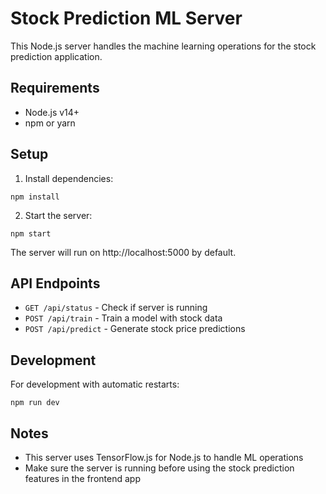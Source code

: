 
# Stock Prediction ML Server

This Node.js server handles the machine learning operations for the stock prediction application.

## Requirements

- Node.js v14+
- npm or yarn

## Setup

1. Install dependencies:
```
npm install
```

2. Start the server:
```
npm start
```

The server will run on http://localhost:5000 by default.

## API Endpoints

- `GET /api/status` - Check if server is running
- `POST /api/train` - Train a model with stock data
- `POST /api/predict` - Generate stock price predictions

## Development

For development with automatic restarts:
```
npm run dev
```

## Notes

- This server uses TensorFlow.js for Node.js to handle ML operations
- Make sure the server is running before using the stock prediction features in the frontend app
